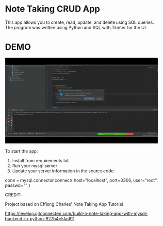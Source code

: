 # Note Taking CRUD App
This app allows you to create, read, update, and delete using SQL queries.
The program was written using Python and SQL with Tkinter for the UI.

# DEMO 

![grab-landing-page](https://github.com/SamuelAlmanza/note_taking_app/blob/master/NotesCRUD.gif)

To start the app:
1. Install from requirements.txt 
2. Run your mysql server 
3. Update your server information in the source code:

conn = mysql.connector.connect(
  host="localhost",
  port=3306,
  user="root",
  passwd=""
)


CREDIT:

Project based on Effiong Charles' Note Taking App Tutorial 

https://levelup.gitconnected.com/build-a-note-taking-app-with-mysql-backend-in-python-927b4c5fad91
